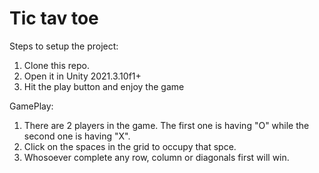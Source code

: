 # Tic tav toe

Steps to setup the project:
1. Clone this repo.
2. Open it in Unity 2021.3.10f1+
3. Hit the play button and enjoy the game
 
GamePlay:
1. There are 2 players in the game. The first one is having "O" while the second one is having "X".
2. Click on the spaces in the grid to occupy that spce.
3. Whosoever complete any row, column or diagonals first will win.
